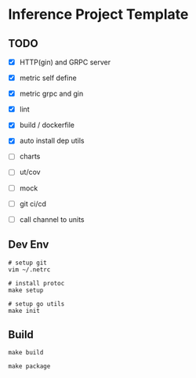 # Inference Project Template

## TODO
- [x] HTTP(gin) and GRPC server
- [x] metric self define
- [x] metric grpc and gin 
- [x] lint 
- [x] build / dockerfile
- [x] auto install dep utils
- [ ] charts
- [ ] ut/cov
- [ ] mock
- [ ] git ci/cd
- [ ] call channel to units


## Dev Env
```
# setup git
vim ~/.netrc

# install protoc
make setup

# setup go utils
make init

```

## Build
```
make build

make package
```
